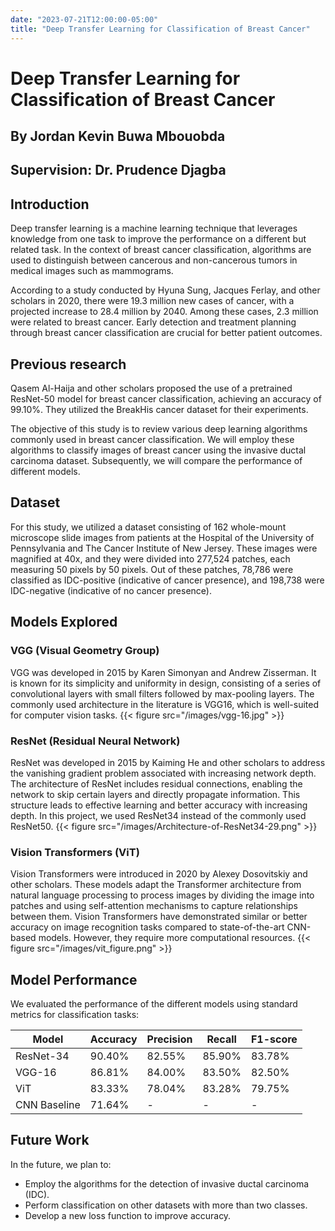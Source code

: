 ```yaml
---
date: "2023-07-21T12:00:00-05:00"
title: "Deep Transfer Learning for Classification of Breast Cancer"
---
```




# Deep Transfer Learning for Classification of Breast Cancer

## By Jordan Kevin Buwa Mbouobda
## Supervision: Dr. Prudence Djagba

## Introduction

Deep transfer learning is a machine learning technique that leverages knowledge from one task to improve the performance on a different but related task. In the context of breast cancer classification, algorithms are used to distinguish between cancerous and non-cancerous tumors in medical images such as mammograms.

According to a study conducted by Hyuna Sung, Jacques Ferlay, and other scholars in 2020, there were 19.3 million new cases of cancer, with a projected increase to 28.4 million by 2040. Among these cases, 2.3 million were related to breast cancer. Early detection and treatment planning through breast cancer classification are crucial for better patient outcomes.

## Previous research

Qasem Al-Haija and other scholars proposed the use of a pretrained ResNet-50 model for breast cancer classification, achieving an accuracy of 99.10%. They utilized the BreakHis cancer dataset for their experiments.

The objective of this study is to review various deep learning algorithms commonly used in breast cancer classification. We will employ these algorithms to classify images of breast cancer using the invasive ductal carcinoma dataset. Subsequently, we will compare the performance of different models.

## Dataset

For this study, we utilized a dataset consisting of 162 whole-mount microscope slide images from patients at the Hospital of the University of Pennsylvania and The Cancer Institute of New Jersey. These images were magnified at 40x, and they were divided into 277,524 patches, each measuring 50 pixels by 50 pixels. Out of these patches, 78,786 were classified as IDC-positive (indicative of cancer presence), and 198,738 were IDC-negative (indicative of no cancer presence).

## Models Explored

### VGG (Visual Geometry Group)

VGG was developed in 2015 by Karen Simonyan and Andrew Zisserman. It is known for its simplicity and uniformity in design, consisting of a series of convolutional layers with small filters followed by max-pooling layers. The commonly used architecture in the literature is VGG16, which is well-suited for computer vision tasks.
{{< figure src="/images/vgg-16.jpg"  >}}

### ResNet (Residual Neural Network)

ResNet was developed in 2015 by Kaiming He and other scholars to address the vanishing gradient problem associated with increasing network depth. The architecture of ResNet includes residual connections, enabling the network to skip certain layers and directly propagate information. This structure leads to effective learning and better accuracy with increasing depth. In this project, we used ResNet34 instead of the commonly used ResNet50.
{{< figure src="/images/Architecture-of-ResNet34-29.png"  >}}

### Vision Transformers (ViT)

Vision Transformers were introduced in 2020 by Alexey Dosovitskiy and other scholars. These models adapt the Transformer architecture from natural language processing to process images by dividing the image into patches and using self-attention mechanisms to capture relationships between them. Vision Transformers have demonstrated similar or better accuracy on image recognition tasks compared to state-of-the-art CNN-based models. However, they require more computational resources.
{{< figure src="/images/vit_figure.png"  >}}

## Model Performance

We evaluated the performance of the different models using standard metrics for classification tasks:

| Model      | Accuracy | Precision | Recall  | F1-score |
|------------|----------|-----------|---------|---------|
| ResNet-34  | 90.40%   | 82.55%    | 85.90%  | 83.78%  |
| VGG-16     | 86.81%   | 84.00%    | 83.50%  | 82.50%  |
| ViT        | 83.33%   | 78.04%    | 83.28%  | 79.75%  |
| CNN Baseline| 71.64%  |   -      |    -    |    -    |

## Future Work

In the future, we plan to:
- Employ the algorithms for the detection of invasive ductal carcinoma (IDC).
- Perform classification on other datasets with more than two classes.
- Develop a new loss function to improve accuracy.

